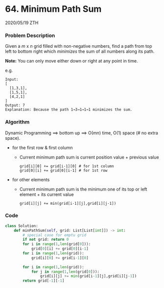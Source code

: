 # 64. Minimum Path Sum

2020/05/19 ZTH

### Problem Description

Given a *m* x *n* grid filled with non-negative numbers, find a path from top left to bottom right which *minimizes* the sum of all numbers along its path.

**Note:** You can only move either down or right at any point in time.

e.g.

```
Input:
[
  [1,3,1],
  [1,5,1],
  [4,2,1]
]
Output: 7
Explanation: Because the path 1→3→1→1→1 minimizes the sum.
```



### Algorithm

Dynamic Programming ==> bottom up ==> O(*mn*) time, O(1) space (# no extra space).

* for the first row & first column

  * Current minimum path sum is current position value + previous value

    ```
    grid[i][0] += grid[i-1][0] # for 1st column
    grid[0][i] += grid[0][i-1] # for 1st row
    ```

* for other elements

  * Current minimum path sum is the minimum one of its top or left element + its current value

    ```
    grid[i][j] += min(grid[i-1][j],grid[i][j-1])
    ```

    

### Code

```python
class Solution:
    def minPathSum(self, grid: List[List[int]]) -> int:
        # special case for emptu grid
        if not grid: return 0
        for i in range(1,len(grid[0])):
            grid[0][i] += grid[0][i-1]
        for i in range(1,len(grid)):
            grid[i][0] += grid[i-1][0]
        
        for i in range(1,len(grid)):
            for j in range(1,len(grid[0])):
                grid[i][j] += min(grid[i-1][j],grid[i][j-1])
        return grid[-1][-1]
```

